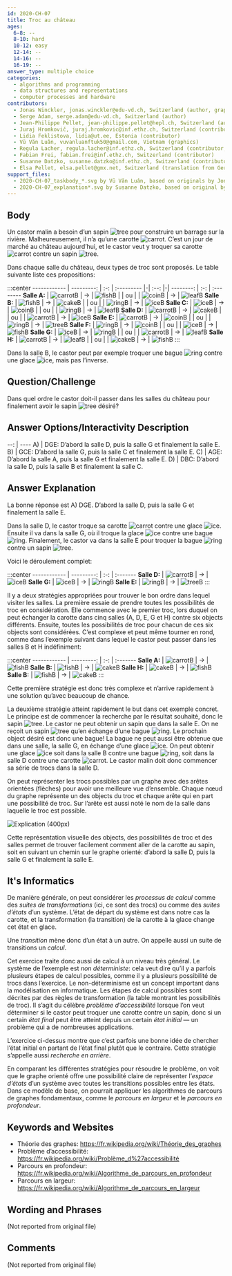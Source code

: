 ```yaml
---
id: 2020-CH-07
title: Troc au château
ages:
  6-8: --
  8-10: hard
  10-12: easy
  12-14: --
  14-16: --
  16-19: --
answer_type: multiple choice
categories:
  - algorithms and programming
  - data structures and representations
  - computer processes and hardware
contributors:
  - Jonas Winckler, jonas.winckler@edu-vd.ch, Switzerland (author, graphics)
  - Serge Adam, serge.adam@edu-vd.ch, Switzerland (author)
  - Jean-Philippe Pellet, jean-philippe.pellet@hepl.ch, Switzerland (author, graphics)
  - Juraj Hromkovič, juraj.hromkovic@inf.ethz.ch, Switzerland (contributor)
  - Lidia Feklistova, lidia@ut.ee, Estonia (contributor)
  - Vũ Văn Luân, vuvanluanftuk50@gmail.com, Vietnam (graphics)
  - Regula Lacher, regula.lacher@inf.ethz.ch, Switzerland (contributor, translation from English into German)
  - Fabian Frei, fabian.frei@inf.ethz.ch, Switzerland (contributor)
  - Susanne Datzko, susanne.datzko@inf.ethz.ch, Switzerland (contributor, graphics)
  - Elsa Pellet, elsa.pellet@gmx.net, Switzerland (translation from German into French)
support_files:
  - 2020-CH-07_taskbody_*.svg by Vũ Văn Luân, based on originals by Jonas Winckler
  - 2020-CH-07_explanation*.svg by Susanne Datzko, based on original by Jean-Philippe Pellet
---
```



## Body

Un castor malin a besoin d’un sapin ![tree] pour construire un barrage sur la rivière. Malheureusement, il n’a qu’une carotte ![carrot]. C’est un jour de marché au château aujourd’hui, et le castor veut y troquer sa carotte ![carrot] contre un sapin ![tree].

[cake]:   graphics/2020-CH-07_taskbody_cake.svg   "gâteau (15px)"
[carrot]: graphics/2020-CH-07_taskbody_carrot.svg "carotte (15px)"
[coin]:   graphics/2020-CH-07_taskbody_coin.svg   "pièce de monnaie (16px)"
[fish]:   graphics/2020-CH-07_taskbody_fish.svg   "poisson (19px)"
[ice]:    graphics/2020-CH-07_taskbody_ice.svg    "glace (11px)"
[leaf]:   graphics/2020-CH-07_taskbody_leaf.svg   "feuille (17px)"
[ring]:   graphics/2020-CH-07_taskbody_ring.svg   "bague (15px)"
[tree]:   graphics/2020-CH-07_taskbody_tree.svg   "sapin (15px)"

Dans chaque salle du château, deux types de troc sont proposés. Le table suivante liste ces propositions:

:::center
------------ | ---------: | :-: | :--------- |-| :--: |-|  --------: | :-: | :--------
**Salle A:** | ![carrotB] |  →  | ![fishB]   | |  ou  | | ![coinB]   |  →  | ![leafB] 
**Salle B:** | ![fishB]   |  →  | ![cakeB]   | |  ou  | | ![ringB]   |  →  | ![iceB]
**Salle C:** | ![iceB]    |  →  | ![coinB]   | |  ou  | | ![ringB]   |  →  | ![leafB] 
**Salle D:** | ![carrotB] |  →  | ![cakeB]   | |  ou  | | ![carrotB] |  →  | ![iceB] 
**Salle E:** | ![carrotB] |  →  | ![coinB]   | |  ou  | | ![ringB]   |  →  | ![treeB] 
**Salle F:** | ![ringB]   |  →  | ![coinB]   | |  ou  | | ![iceB]    |  →  | ![fishB] 
**Salle G:** | ![iceB]    |  →  | ![ringB]   | |  ou  | | ![carrotB] |  →  | ![leafB] 
**Salle H:** | ![carrotB] |  →  | ![leafB]   | |  ou  | | ![cakeB]   |  →  | ![fishB] 
:::

[cakeB]:   graphics/2020-CH-07_taskbody_cake.svg   "gâteau (30px)"
[carrotB]: graphics/2020-CH-07_taskbody_carrot.svg "carotte (30px)"
[coinB]:   graphics/2020-CH-07_taskbody_coin.svg   "pièce de monnaie (33px)"
[fishB]:   graphics/2020-CH-07_taskbody_fish.svg   "poisson (39px)"
[iceB]:    graphics/2020-CH-07_taskbody_ice.svg    "glace (20px)"
[leafB]:   graphics/2020-CH-07_taskbody_leaf.svg   "feuille (34px)"
[ringB]:   graphics/2020-CH-07_taskbody_ring.svg   "bague (30px)"
[treeB]:   graphics/2020-CH-07_taskbody_tree.svg   "sapin (31px)"

Dans la salle B, le castor peut par exemple troquer une bague ![ring] contre une glace ![ice], mais pas l’inverse.


## Question/Challenge

Dans quel ordre le castor doit-il passer dans les salles du château pour finalement avoir le sapin ![tree] désiré?


## Answer Options/Interactivity Description

--: | ----
 A) | DGE: D’abord la salle D, puis la salle G et finalement la salle E.
 B) | GCE: D’abord la salle G, puis la salle C et finalement la salle E.
 C) | AGE: D’abord la salle A, puis la salle G et finalement la salle E.
 D) | DBC: D’abord la salle D, puis la salle B et finalement la salle C.


## Answer Explanation

La bonne réponse est A) DGE. D’abord la salle D, puis la salle G et finalement la salle E.

Dans la salle D, le castor troque sa carotte ![carrot] contre une glace ![ice]. Ensuite il va dans la salle G, où il troque la glace ![ice] contre une bague ![ring]. Finalement, le castor va dans la salle E pour troquer la bague ![ring] contre un sapin ![tree].

Voici le déroulement complet:

:::center
------------ | ---------: | :-: | :-------
**Salle D:** | ![carrotB] |  →  | ![iceB]
**Salle G:** | ![iceB]    |  →  | ![ringB]
**Salle E:** | ![ringB]   |  →  | ![treeB]
:::

Il y a deux stratégies appropriées pour trouver le bon ordre dans lequel visiter les salles. La première essaie de prendre toutes les possibilités de troc en considération. Elle commence avec le premier troc, lors duquel on peut échanger la carotte dans cinq salles (A, D, E, G et H) contre six objects différents. Ensuite, toutes les possibilités de troc pour chacun de ces six objects sont considérées. C’est complexe et peut même tourner en rond, comme dans l’exemple suivant dans lequel le castor peut passer dans les salles B et H indéfiniment:

:::center
------------ | ---------: | :-: | :-------
**Salle A:** | ![carrotB] |  →  | ![fishB]
**Salle B:** | ![fishB]   |  →  | ![cakeB]
**Salle H:** | ![cakeB]   |  →  | ![fishB]
**Salle B:** | ![fishB]   |  →  | ![cakeB]
:::

Cette première stratégie est donc très complexe et n’arrive rapidement à une solution qu’avec beaucoup de chance.

La deuxième stratégie atteint rapidement le but dans cet exemple concret. Le principe est de commencer la recherche par le résultat souhaité, donc le sapin ![tree]. Le castor ne peut obtenir un sapin que dans la salle E. On ne reçoit un sapin ![tree] qu’en échange d’une bague ![ring]. Le prochain object désiré est donc une bague! La bague ne peut aussi être obtenue que dans une salle, la salle G, en échange d’une glace ![ice]. On peut obtenir une glace  ![ice] soit dans la salle B contre une bague ![ring], soit dans la salle D contre une carotte ![carrot]. Le castor malin doit donc commencer sa série de trocs dans la salle D.

On peut représenter les trocs possibles par un graphe avec des arêtes orientées (flèches) pour avoir une meilleure vue d’ensemble. Chaque nœud du graphe représente un des objects du troc et chaque arête qui en part une possibilité de troc. Sur l’arête est aussi noté le nom de la salle dans laquelle le troc est possible.

![](graphics/2020-CH-07_explanation-compatible.svg "Explication (400px)")

Cette représentation visuelle des objects, des possibilités de troc et des salles permet de trouver facilement comment aller de la carotte au sapin, soit en suivant un chemin sur le graphe orienté: d’abord la salle D, puis la salle G et finalement la salle E.


## It's Informatics

De manière générale, on peut considérer les _processus de calcul_ comme des _suites de transformations_ (ici, ce sont des trocs) ou comme des _suites d’états_ d’un système. L’état de départ du système est dans notre cas la carotte, et la transformation (la transition) de la carotte à la glace change cet état en glace.

Une _transition_ mène donc d’un état à un autre. On appelle aussi un suite de transitions un _calcul_.

Cet exercice traite donc aussi de calcul à un niveau très général. Le système de l’exemple est _non déterministe_: cela veut dire qu’il y a parfois plusieurs étapes de calcul possibles, comme il y a plusieurs possibilité de trocs dans l’exercice. Le non-déterminisme est un concept important dans la modélisation en informatique. Les étapes de calcul possibles sont décrites par des règles de transformation (la table montrant les possibilités de troc). Il s’agit du célèbre _problème d’accessibilité_ lorsque l’on veut déterminer si le castor peut troquer une carotte contre un sapin, donc si un certain _état final_ peut être atteint depuis un certain _état initial_ — un problème qui a de nombreuses applications.

L’exercice ci-dessus montre que c’est parfois une bonne idée de chercher l’état initial en partant de l’état final plutôt que le contraire. Cette stratégie s’appelle aussi _recherche en arrière_.

En comparant les différentes stratégies pour résoudre le problème, on voit que le graphe orienté offre une possibilité claire de représenter l’_espace d’états_ d’un système avec toutes les transitions possibles entre les états. Dans ce modèle de base, on pourrait appliquer les algorithmes de parcours de graphes fondamentaux, comme le _parcours en largeur_ et le _parcours en profondeur_.


## Keywords and Websites

 - Théorie des graphes: https://fr.wikipedia.org/wiki/Théorie_des_graphes
 - Problème d’accessibilité: https://fr.wikipedia.org/wiki/Problème_d%27accessibilité
 - Parcours en profondeur: https://fr.wikipedia.org/wiki/Algorithme_de_parcours_en_profondeur
 - Parcours en largeur: https://fr.wikipedia.org/wiki/Algorithme_de_parcours_en_largeur


## Wording and Phrases

(Not reported from original file)


## Comments

(Not reported from original file)
